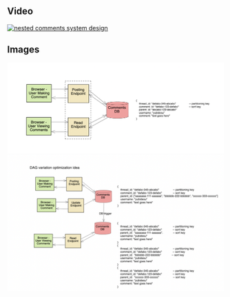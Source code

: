 

## Video

[![nested comments system design](https://img.youtube.com/vi/PU0nCBogRLU/hqdefault.jpg)](https://www.youtube.com/watch?v=PU0nCBogRLU)


## Images

<img src="images/approach-1.png" alt="nested comments system design">

<img src="images/approach-2.png" alt="nested comments system design">

